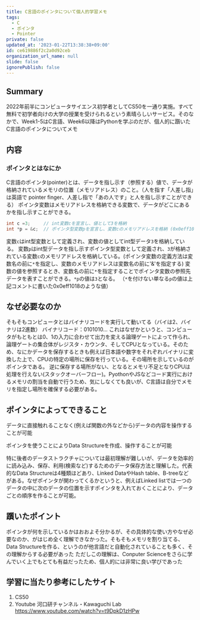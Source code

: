 ```yaml
---
title: C言語のポインタについて個人的学習メモ
tags:
  - C
  - ポインタ
  - Pointer
private: false
updated_at: '2023-01-22T13:38:38+09:00'
id: ce619886f2c2a0d92ceb
organization_url_name: null
slide: false
ignorePublish: false
---
```

## Summary

2022年前半にコンピュータサイエンス初学者としてCS50を一通り実施。すべて無料で初学者向けの大学の授業を受けられるという素晴らしいサービス。そのなかで、Week1-5はC言語、Week6以降はPythonを学ぶのだが、個人的に躓いたC言語のポインタについてメモ

## 内容

### ポインタとはなにか

C言語のポインタ(pointer)とは、データを指し示す（参照する）値で、データが格納されているメモリの位置（メモリアドレス）のこと。（人を指す「人差し指」は英語で pointer finger、人差し指で「あの人です」と人を指し示すことができる）
ポインタ変数はメモリアドレスを格納できる変数で、データがどこにあるかを指し示すことができる。

```c
int c =3;     // int変数cを宣言し、値として3を格納
int *p = &c;  // ポインタ型変数pを宣言し、変数cのメモリアドレスを格納 (0x0eff1018のような値)
```

変数`c`はint型変数として定義され、変数の値としてint型データ`3`を格納している。
変数`p`はint型データを指し示すポインタ型変数として定義され、`3`が格納されている変数`c`のメモリアドレスを格納している。(ポインタ変数の定義方法は変数名の前に`*`を指定し、変数のメモリアドレスは変数名の前に'&'を指定する) 
変数の値を参照するとき、変数名の前に`*`を指定することでポインタ変数の参照先データを表すことができる。`*p`の値は`3`となる。
（`*`を付けない単なる`p`の値は上記コメントに書いた0x0eff1018のような値）

## なぜ必要なのか

そもそもコンピュータとはバイナリコードを実行して動いてる（バイは2、バイナリは2進数）
バイナリコード：0101010…
これはなぜかというと、コンピュータがもともとは0、1の入力に合わせて出力を変える論理ゲートによって作られ、論理ゲートの集合体がレジスタ・カウンタ、そしてCPUとなっている。そのため、なにかデータを保存するときも例えば日本語や数字をそれぞれバイナリに変換した上で、CPUの特定の場所に保存を行っている。その場所を示しているのがポインタである。
逆に保存する場所がない、となるとメモリ不足となりCPUは処理を行えない(スタックオーバーフロー)。PyothonやJSなどコード実行におけるメモリの割当を自動で行うため、気にしなくても良いが、C言語は自分でメモリを指定し場所を確保する必要がある。

## ポインタによってできること

データに直接触れることなく(例えば関数の外などから)データの内容を操作することが可能

ポインタを使うことによりData Structureを作成、操作することが可能

特に後者のデータストラクチャについては最初理解が難しいが、データを効率的に読み込み、保存、利用(検索など)するためのデータ保存方法と理解した。代表的なData Structureは4種類ほどあり、Linked DataやHash table、B-treeなどがある。なぜポインタが関わってくるかというと、例えばLinked listでは一つのデータの中に次のデータの位置を示すポインタを入れておくことにより、データごとの順序を作ることが可能。

## 躓いたポイント

ポインタが何を示しているかはおおよそ分かるが、その具体的な使い方やなぜ必要なのか、がはじめ全く理解できなかった。そもそもメモリを割り当てる、Data Structureを作る、というのが他言語だと自動化されていることも多く、その理解からする必要があった
ただしこの理解は、Conputer Scienceをさらに学んでいく上でもとても有益だったため、個人的には非常に良い学びであった


## 学習に当たり参考にしたサイト

1. CS50 
2. Youtube 河口研チャンネル・Kawaguchi Lab
  https://www.youtube.com/watch?v=t9DpkD1zHPw

